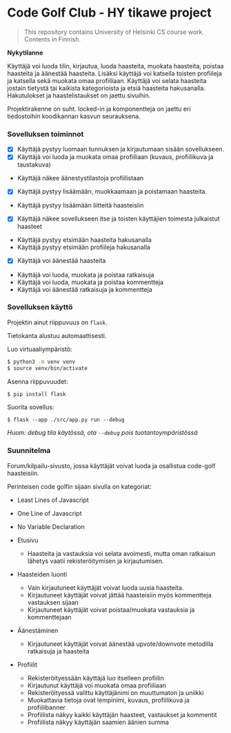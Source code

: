 # Code Golf Club - HY tikawe project
> This repository contains University of Helsinki CS course work. Contents in Finnish.

**Nykytilanne**

Käyttäjä voi luoda tilin, kirjautua, luoda haasteita, muokata haasteita, poistaa haasteita ja äänestää haasteita.
Lisäksi käyttäjä voi katsella toisten profiileja ja katsella sekä muokata omaa profiiliaan.
Käyttäjä voi selata haasteita jostain tietystä tai kaikista kategorioista ja etsiä haasteita hakusanalla.
Hakutulokset ja haastelistaukset on jaettu sivuihin.

Projektirakenne on suht. locked-in ja komponentteja on jaettu eri tiedostoihin koodikannan kasvun seurauksena.

### Sovelluksen toiminnot
- [X] Käyttäjä pystyy luomaan tunnuksen ja kirjautumaan sisään sovellukseen.
- [X] Käyttäjä voi luoda ja muokata omaa profiiliaan (kuvaus, profiilikuva ja taustakuva)
- Käyttäjä näkee äänestystilastoja profiilistaan
- [X] Käyttäjä pystyy lisäämään, muokkaamaan ja poistamaan haasteita.
- Käyttäjä pystyy lisäämään liitteitä haasteisiin
- [X] Käyttäjä näkee sovellukseen itse ja toisten käyttäjien toimesta julkaistut haasteet
- Käyttäjä pystyy etsimään haasteita hakusanalla
- Käyttäjä pystyy etsimään profiileja hakusanalla
- [X] Käyttäjä voi äänestää haasteita
- Käyttäjä voi luoda, muokata ja poistaa ratkaisuja
- Käyttäjä voi luoda, muokata ja poistaa kommentteja
- Käyttäjä voi äänestää ratkaisuja ja kommentteja

### Sovelluksen käyttö
Projektin ainut riippuvuus on `flask`.

Tietokanta alustuu automaattisesti.

Luo virtuaaliympäristö:

```bash
$ python3 -m venv venv
$ source venv/bin/activate
```

Asenna riippuvuudet:

```bash
$ pip install flask
```

Suorita sovellus:

```
$ flask --app ./src/app.py run --debug
```

_Huom: debug tila käytössä, ota `--debug` pois tuotantoympäristössä_

### Suunnitelma
Forum/kilpailu-sivusto, jossa käyttäjät voivat luoda ja osallistua code-golf haasteisiin.

Perinteisen code golfin sijaan sivulla on kategoriat:
- Least Lines of Javascript
- One Line of Javascript
- No Variable Declaration

- Etusivu
    - Haasteita ja vastauksia voi selata avoimesti, mutta oman ratkaisun lähetys vaatii rekisteröitymisen ja kirjautumisen.

- Haasteiden luonti
    - Vain kirjautuneet käyttäjät voivat luoda uusia haasteita.
    - Kirjautuneet käyttäjät voivat jättää haasteisiin myös kommentteja vastauksen sijaan
    - Kirjautuneet käyttäjät voivat poistaa/muokata vastauksia ja kommenttejaan

- Äänestäminen
    - Kirjautuneet käyttäjät voivat äänestää upvote/downvote metodilla ratkaisuja ja haasteita

- Profiilit
    - Rekisteröityessään käyttäjä luo itselleen profiilin
    - Kirjautunut käyttäjä voi muokata omaa profiiliaan
    - Rekisteröityessä valittu käyttäjänimi on muuttumaton ja uniikki
    - Muokattavia tietoja ovat lempinimi, kuvaus, profiilikuva ja profiilibanner
    - Profiilista näkyy kaikki käyttäjän haasteet, vastaukset ja kommentit
    - Profiilista näkyy käyttäjän saamien äänien summa